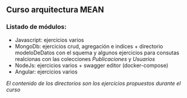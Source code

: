 ## Curso arquitectura MEAN

### Listado de módulos:

- Javascript: ejercicios varios
- MongoDb: ejercicios crud, agregación e indices + directorio modeloDeDatos con el squema y algunos ejercicios para consutas realcionas con las colecciones _Publicaciones_ y _Usuarios_
- NodeJs: ejercicios varios + swagger editor (docker-compose)
- Angular: ejercicios varios

_El contenido de los directorios son los ejercicios propuestos durante el curso_
